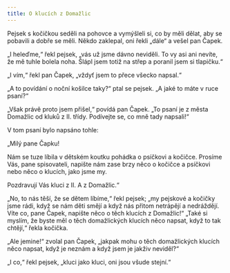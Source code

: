 ```yaml
---
title: O klucích z Domažlic
---
```


Pejsek s kočičkou seděli na pohovce a vymýšleli si, co by měli dělat, aby se pobavili a dobře se měli. Někdo zaklepal, oni řekli „dále“ a vešel pan Čapek.

„I heleďme,“ řekl pejsek, „vás už jsme dávno neviděli. To vy asi ani nevíte, že mě tuhle bolela noha. Šlápl jsem totiž na střep a poranil jsem si tlapičku.“

„I vím,“ řekl pan Čapek, „vždyť jsem to přece všecko napsal.“

„A to povídání o noční košilce taky?“ ptal se pejsek. „A jaké to máte v ruce psaní?“

„Však právě proto jsem přišel,“ povídá pan Čapek. „To psaní je z města Domažlic od kluků z II. třídy. Podívejte se, co mně tady napsali!“

V tom psaní bylo napsáno tohle:

„Milý pane Čapku!

Nám se tuze líbila v dětském koutku pohádka o psíčkovi a kočičce. Prosíme Vás, pane spisovateli, napište nám zase brzy něco o kočičce a psíčkovi nebo něco o klucích, jako jsme my.

Pozdravují Vás kluci z II. A z Domažlic.“

„No, to nás těší, že se dětem líbíme,“ řekl pejsek; „my pejskové a kočičky jsme rádi, když se nám děti smějí a když nás přitom netrápějí a nedráždějí. Víte co, pane Čapek, napište něco o těch klucích z Domažlic!“ „Také si myslím, že byste měl o těch domažlických klucích něco napsat, když to tak chtějí,“ řekla kočička.

„Ale jemine!“ zvolal pan Čapek, „jakpak mohu o těch domažlických klucích něco napsat, když je neznám a když jsem je jakživ neviděl?“

„I co,“ řekl pejsek, „kluci jako kluci, oni jsou všude stejní.“
